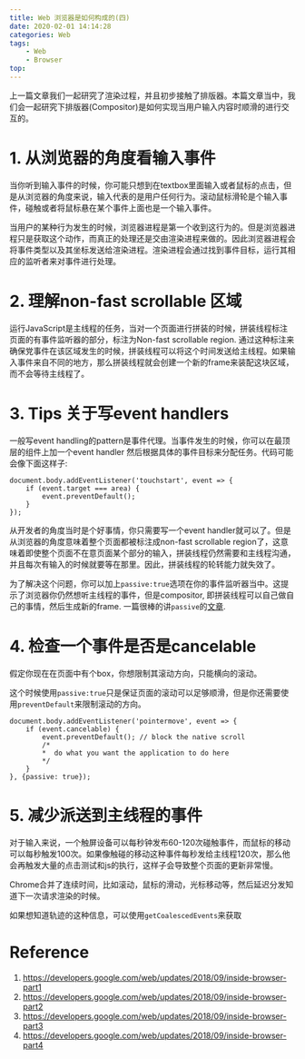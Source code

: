 ```yaml
---
title: Web 浏览器是如何构成的(四)
date: 2020-02-01 14:14:28
categories: Web
tags:
    - Web
    - Browser
top:
---
```

上一篇文章我们一起研究了渲染过程，并且初步接触了排版器。本篇文章当中，我们会一起研究下排版器(Compositor)是如何实现当用户输入内容时顺滑的进行交互的。

# 1. 从浏览器的角度看输入事件

当你听到输入事件的时候，你可能只想到在textbox里面输入或者鼠标的点击，但是从浏览器的角度来说，输入代表的是用户任何行为。滚动鼠标滑轮是个输入事件，碰触或者将鼠标悬在某个事件上面也是一个输入事件。

当用户的某种行为发生的时候，浏览器进程是第一个收到这行为的。但是浏览器进程只是获取这个动作，而真正的处理还是交由渲染进程来做的。因此浏览器进程会将事件类型以及其坐标发送给渲染进程。渲染进程会通过找到事件目标，运行其相应的监听者来对事件进行处理。

# 2. 理解non-fast scrollable 区域

运行JavaScript是主线程的任务，当对一个页面进行拼装的时候，拼装线程标注页面的有事件监听器的部分，标注为Non-fast scrollable region. 通过这种标注来确保党事件在该区域发生的时候，拼装线程可以将这个时间发送给主线程。如果输入事件来自不同的地方，那么拼装线程就会创建一个新的frame来装配这块区域，而不会等待主线程了。

# 3. Tips 关于写event handlers

一般写event handling的pattern是事件代理。当事件发生的时候，你可以在最顶层的组件上加一个event handler 然后根据具体的事件目标来分配任务。代码可能会像下面这样子: 

    document.body.addEventListener('touchstart', event => {
        if (event.target === area) {
            event.preventDefault();
        }
    });

从开发者的角度当时是个好事情，你只需要写一个event handler就可以了。但是从浏览器的角度意味着整个页面都被标注成non-fast scrollable region了，这意味着即使整个页面不在意页面某个部分的输入，拼装线程仍然需要和主线程沟通，并且每次有输入的时候就要等在那里。因此，拼装线程的轮转能力就失效了。

为了解决这个问题，你可以加上`passive:true`选项在你的事件监听器当中。这提示了浏览器你仍然想听主线程的事件，但是compositor, 即拼装线程可以自己做自己的事情，然后生成新的frame. 一篇很棒的讲`passive`的[文章](https://medium.com/@devlucky/about-passive-event-listeners-224ff620e68c). 

# 4. 检查一个事件是否是cancelable 

假定你现在在页面中有个box，你想限制其滚动方向，只能横向的滚动。

这个时候使用`passive:true`只是保证页面的滚动可以足够顺滑，但是你还需要使用`preventDefault`来限制滚动的方向。

    document.body.addEventListener('pointermove', event => {
        if (event.cancelable) {
            event.preventDefault(); // block the native scroll
            /*
            *  do what you want the application to do here
            */
        }
    }, {passive: true});

# 5. 减少派送到主线程的事件

对于输入来说，一个触屏设备可以每秒钟发布60-120次碰触事件，而鼠标的移动可以每秒触发100次。如果像触碰的移动这种事件每秒发给主线程120次，那么他会再触发大量的点击测试和js的执行，这样子会导致整个页面的更新非常慢。

Chrome合并了连续时间，比如滚动，鼠标的滑动，光标移动等，然后延迟分发知道下一次请求渲染的时候。

如果想知道轨迹的这种信息，可以使用`getCoalescedEvents`来获取


# Reference 
1. https://developers.google.com/web/updates/2018/09/inside-browser-part1
2. https://developers.google.com/web/updates/2018/09/inside-browser-part2
3. https://developers.google.com/web/updates/2018/09/inside-browser-part3
4. https://developers.google.com/web/updates/2018/09/inside-browser-part4 